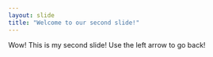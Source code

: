 ```yaml
---
layout: slide
title: "Welcome to our second slide!"
---
```

Wow! This is my second slide!
Use the left arrow to go back!
